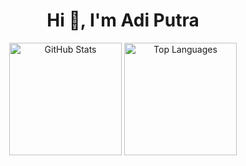<h1 align="center">Hi 👋, I'm Adi Putra</h1>

<p align="center">
  <img height="180em" src="https://github-readme-stats-eight-theta.vercel.app/api?username=Putra-0&show_icons=true&theme=tokyonight&include_all_commits=true&count_private=true&langs_count=8" alt="GitHub Stats" />
  <img height="180em" src="https://github-readme-stats.vercel.app/api/top-langs?username=Putra-0&show_icons=true&theme=tokyonight&locale=en&layout=compact&langs_count=8" alt="Top Languages" />
</p>
